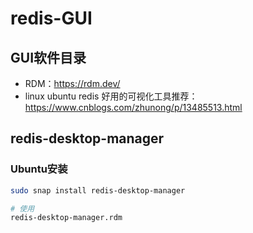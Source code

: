 # redis-GUI

## GUI软件目录

- RDM：https://rdm.dev/
- linux ubuntu redis 好用的可视化工具推荐：https://www.cnblogs.com/zhunong/p/13485513.html

## redis-desktop-manager

### Ubuntu安装

```bash
sudo snap install redis-desktop-manager

# 使用
redis-desktop-manager.rdm
```